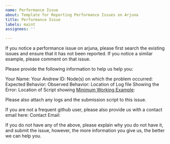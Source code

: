```yaml
---
name: Performance Issue
about: Template for Reporting Performance Issues on Arjuna
title: Performance Issue
labels: maint
assignees: ''

---
```

If you notice a performance issue on arjuna, please first search the existing issues and ensure that it has not been reported. If you notice a similar example, please comment on that issue. 

Please provide the following information to help us help you:

Your Name: 
Your Andrew ID:
Node(s) on which the problem occurred:
Expected Behavior:
Observed Behavior:
Location of Log file Showing the Error:
Location of Script showing [Minimum Working Example]:

Please also attach any logs and the submission script to this issue.

If you are not a frequent github user, please also provide us with a contact email here:
Contact Email:

[Minimum Working Example]: https://en.wikipedia.org/wiki/Minimal_working_example 

If you do not have any of the above, please explain why you do not have it, and submit the issue, however, the more information you give us, the better we can help you.
